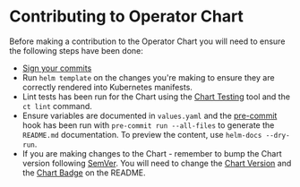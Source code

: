 # Contributing to Operator Chart

Before making a contribution to the Operator Chart you will need to ensure the following steps have been done:
- [Sign your commits](https://docs.github.com/en/authentication/managing-commit-signature-verification/signing-commits)
- Run `helm template` on the changes you're making to ensure they are correctly rendered into Kubernetes manifests.
- Lint tests has been run for the Chart using the [Chart Testing](https://github.com/helm/chart-testing) tool and the `ct lint` command.
- Ensure variables are documented in `values.yaml` and the [pre-commit](https://pre-commit.com/) hook has been run with `pre-commit run --all-files` to generate the `README.md` documentation. To preview the content, use `helm-docs --dry-run`.
- If you are making changes to the Chart - remember to bump the Chart version following [SemVer](https://semver.org/). You will need to change the [Chart Version](./Chart.yaml#L5) and the [Chart Badge](./README.md#L4) on the README.